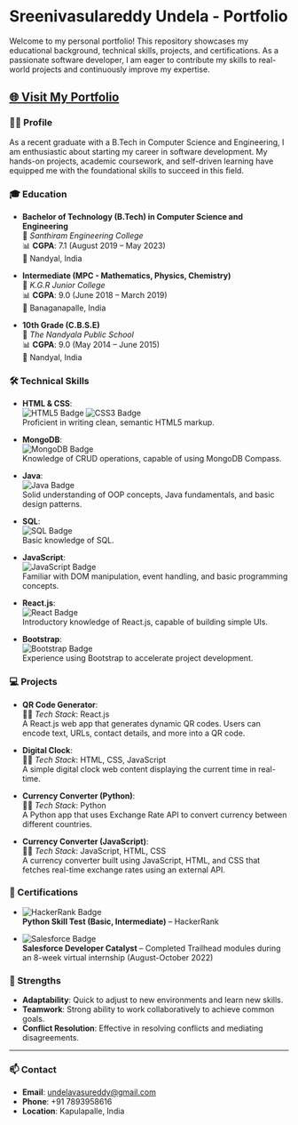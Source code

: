 # Sreenivasulareddy Undela - Portfolio

Welcome to my personal portfolio! This repository showcases my educational background, technical skills, projects, and certifications. As a passionate software developer, I am eager to contribute my skills to real-world projects and continuously improve my expertise.

## [🌐 Visit My Portfolio](https://undelasreenivasulareddy.github.io/portifolio/)

### 👨‍💻 Profile

As a recent graduate with a B.Tech in Computer Science and Engineering, I am enthusiastic about starting my career in software development. My hands-on projects, academic coursework, and self-driven learning have equipped me with the foundational skills to succeed in this field.

### 🎓 Education
- **Bachelor of Technology (B.Tech) in Computer Science and Engineering**  
  🏫 *Santhiram Engineering College*  
  📊 **CGPA**: 7.1 (August 2019 – May 2023)  
  📍 Nandyal, India

- **Intermediate (MPC - Mathematics, Physics, Chemistry)**  
  🏫 *K.G.R Junior College*  
  📊 **CGPA**: 9.0 (June 2018 – March 2019)  
  📍 Banaganapalle, India

- **10th Grade (C.B.S.E)**  
  🏫 *The Nandyala Public School*  
  📊 **CGPA**: 9.0 (May 2014 – June 2015)  
  📍 Nandyal, India

### 🛠️ Technical Skills

- **HTML & CSS**:  
  ![HTML5 Badge](https://img.shields.io/badge/-HTML5-E34F26?logo=html5&logoColor=white&style=flat) ![CSS3 Badge](https://img.shields.io/badge/-CSS3-1572B6?logo=css3&logoColor=white&style=flat)  
  Proficient in writing clean, semantic HTML5 markup.

- **MongoDB**:  
  ![MongoDB Badge](https://img.shields.io/badge/-MongoDB-47A248?logo=mongodb&logoColor=white&style=flat)  
  Knowledge of CRUD operations, capable of using MongoDB Compass.

- **Java**:  
  ![Java Badge](https://img.shields.io/badge/-Java-007396?logo=java&logoColor=white&style=flat)  
  Solid understanding of OOP concepts, Java fundamentals, and basic design patterns.

- **SQL**:  
  ![SQL Badge](https://img.shields.io/badge/-SQL-336791?logo=postgresql&logoColor=white&style=flat)  
  Basic knowledge of SQL.

- **JavaScript**:  
  ![JavaScript Badge](https://img.shields.io/badge/-JavaScript-F7DF1E?logo=javascript&logoColor=black&style=flat)  
  Familiar with DOM manipulation, event handling, and basic programming concepts.

- **React.js**:  
  ![React Badge](https://img.shields.io/badge/-React.js-61DAFB?logo=react&logoColor=black&style=flat)  
  Introductory knowledge of React.js, capable of building simple UIs.

- **Bootstrap**:  
  ![Bootstrap Badge](https://img.shields.io/badge/-Bootstrap-7952B3?logo=bootstrap&logoColor=white&style=flat)  
  Experience using Bootstrap to accelerate project development.

### 💻 Projects

- **QR Code Generator**:  
  🧑‍💻 *Tech Stack*: React.js  
  A React.js web app that generates dynamic QR codes. Users can encode text, URLs, contact details, and more into a QR code.  

- **Digital Clock**:  
  🧑‍💻 *Tech Stack*: HTML, CSS, JavaScript  
  A simple digital clock web content displaying the current time in real-time.

- **Currency Converter (Python)**:  
  🧑‍💻 *Tech Stack*: Python  
  A Python app that uses Exchange Rate API to convert currency between different countries.

- **Currency Converter (JavaScript)**:  
  🧑‍💻 *Tech Stack*: JavaScript, HTML, CSS  
  A currency converter built using JavaScript, HTML, and CSS that fetches real-time exchange rates using an external API.

### 🏅 Certifications

- ![HackerRank Badge](https://img.shields.io/badge/-HackerRank-2EC866?logo=hackerrank&logoColor=white&style=flat)  
  **Python Skill Test (Basic, Intermediate)** – HackerRank

- ![Salesforce Badge](https://img.shields.io/badge/-Salesforce-00A1E0?logo=salesforce&logoColor=white&style=flat)  
  **Salesforce Developer Catalyst** – Completed Trailhead modules during an 8-week virtual internship (August-October 2022)

### 💪 Strengths

- **Adaptability**: Quick to adjust to new environments and learn new skills.
- **Teamwork**: Strong ability to work collaboratively to achieve common goals.
- **Conflict Resolution**: Effective in resolving conflicts and mediating disagreements.

---

### 📫 Contact

- **Email**: [undelavasureddy@gmail.com](mailto:undelavasureddy@gmail.com)
- **Phone**: +91 7893958616
- **Location**: Kapulapalle, India

